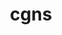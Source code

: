 ---
title: "cgns"
layout: cache
categories: [package, v0.19]
meta: {"versions": ["4.3.0"], "compilers": ["gcc@=11.1.0"], "oss": ["ubuntu20.04"], "platforms": ["linux"], "targets": ["x86_64"], "stacks": ["e4s"], "num_specs": 1, "num_specs_by_stack": {"e4s": 1}}
spec_details: [{"hash": "qbnajie5edxa4u3nga2lhbzlc7c7sstd", "compiler": "gcc@=11.1.0", "versions": ["4.3.0"], "os": "ubuntu20.04", "platform": "linux", "target": "x86_64", "variants": ["~base_scope", "build_system=cmake", "build_type=RelWithDebInfo", "~fortran", "+hdf5", "~int64", "~ipo", "~legacy", "~mem_debug", "+mpi", "+scoping", "+shared", "~static", "~testing"], "stacks": ["e4s"], "size": "-", "tarball": "https://binaries.spack.io/releases/v0.19/build_cache/linux-ubuntu20.04-x86_64/gcc-11.1.0/cgns-4.3.0/linux-ubuntu20.04-x86_64-gcc-11.1.0-cgns-4.3.0-qbnajie5edxa4u3nga2lhbzlc7c7sstd.spack"}]
---